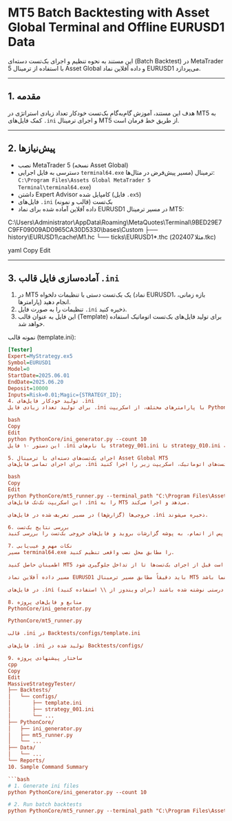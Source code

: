 # MT5 Batch Backtesting with Asset Global Terminal and Offline EURUSD1 Data

این مستند به نحوه تنظیم و اجرای بک‌تست دسته‌ای (Batch Backtest) در MetaTrader 5 با استفاده از ترمینال Asset Global و داده آفلاین نماد EURUSD1 می‌پردازد.

---

## 1. مقدمه

هدف این مستند، آموزش گام‌به‌گام بک‌تست خودکار تعداد زیادی استراتژی در MT5 به کمک فایل‌های `.ini` و اجرای ترمینال MT5 از طریق خط فرمان است.

---

## 2. پیش‌نیازها

- نصب MetaTrader 5 (نسخه Asset Global)
- دسترسی به فایل اجرایی `terminal64.exe` ترمینال (مسیر پیش‌فرض در مثال‌ها:  
  `C:\Program Files\Assets Global MetaTrader 5 Terminal\terminal64.exe`)
- داشتن Expert Advisor کامپایل شده (فایل `.ex5`)
- فایل‌های `.ini` بک‌تست (قالب و نمونه)
- داده آفلاین آماده شده برای نماد EURUSD1 در مسیر ترمینال MT5:
  
C:\Users\Administrator\AppData\Roaming\MetaQuotes\Terminal\9BED29E7C9FF09009AD0965CA30D5330\bases\Custom
├── history\EURUSD1\cache\M1.hc
└── ticks\EURUSD1*.thc (مثلا 202407.tkc)

yaml
Copy
Edit

---

## 3. آماده‌سازی فایل قالب `.ini`

1. در MT5 یک بک‌تست دستی با تنظیمات دلخواه (نماد EURUSD1، بازه زمانی، پارامترها) انجام دهید.  
2. تنظیمات را به صورت فایل `.ini` ذخیره کنید.  
3. این فایل به عنوان قالب (Template) برای تولید فایل‌های بک‌تست اتوماتیک استفاده خواهد شد.

نمونه قالب (template.ini):

```ini
[Tester]
Expert=MyStrategy.ex5
Symbol=EURUSD1
Model=0
StartDate=2025.06.01
EndDate=2025.06.20
Deposit=10000
Inputs=Risk=0.01;Magic={STRATEGY_ID};
4. تولید خودکار فایل‌های .ini
برای تولید تعداد زیادی فایل .ini با پارامترهای مختلف، از اسکریپت Python استفاده کنید:

bash
Copy
Edit
python PythonCore/ini_generator.py --count 10
این دستور ۱۰ فایل .ini با نام‌های strategy_001.ini تا strategy_010.ini در پوشه Backtests/configs ایجاد می‌کند.

5. اجرای بک‌تست‌های دسته‌ای با ترمینال Asset Global MT5
برای اجرای تمامی فایل‌های .ini و انجام بک‌تست‌های اتوماتیک، اسکریپت زیر را اجرا کنید:

bash
Copy
Edit
python PythonCore/mt5_runner.py --terminal_path "C:\Program Files\Assets Global MetaTrader 5 Terminal\terminal64.exe" --config_dir "Backtests/configs"
این اسکریپت تک‌تک فایل‌های .ini را به MT5 می‌دهد و اجرا می‌کند.

خروجی‌ها (گزارش‌ها) در مسیر تعریف شده در فایل‌های .ini ذخیره می‌شوند.

6. بررسی نتایج بک‌تست
پس از اتمام، به پوشه گزارشات بروید و فایل‌های خروجی بک‌تست را بررسی کنید (معمولاً فرمت HTML یا CSV).

7. نکات مهم و عیب‌یابی
مسیر terminal64.exe را مطابق محل نصب واقعی تنظیم کنید.

اطمینان حاصل کنید MT5 بسته است قبل از اجرای بک‌تست‌ها تا از تداخل جلوگیری شود.

مسیر داده آفلاین نماد EURUSD1 باید دقیقاً مطابق مسیر ترمینال MT5 شما باشد.

در فایل‌های .ini مسیرها و پارامترها به درستی نوشته شده باشند (برای ویندوز از \\ استفاده کنید).

8. منابع و فایل‌های پروژه
PythonCore/ini_generator.py

PythonCore/mt5_runner.py

قالب .ini در Backtests/configs/template.ini

فایل‌های .ini تولید شده در Backtests/configs/

9. ساختار پیشنهادی پروژه
cpp
Copy
Edit
MassiveStrategyTester/
├── Backtests/
│   └── configs/
│       ├── template.ini
│       ├── strategy_001.ini
│       └── ...
├── PythonCore/
│   ├── ini_generator.py
│   ├── mt5_runner.py
│   └── ...
├── Data/
│   └── ...
└── Reports/
10. Sample Command Summary

```bash
# 1. Generate ini files
python PythonCore/ini_generator.py --count 10

# 2. Run batch backtests
python PythonCore/mt5_runner.py --terminal_path "C:\Program Files\Assets Global MetaTrader 5 Terminal\terminal64.exe" --config_dir "Backtests/configs"
```
